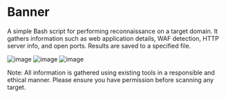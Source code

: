 # Banner
A simple Bash script for performing reconnaissance on a target domain. It gathers information such as web application details, WAF detection, HTTP server info, and open ports. Results are saved to a specified file.

![image](https://github.com/user-attachments/assets/87c5a9a8-328e-44c2-8b28-950994858b84)
![image](https://github.com/user-attachments/assets/590e422c-2d6b-420d-af09-08ad8c1286ad)
![image](https://github.com/user-attachments/assets/78182b4d-a14b-4911-9f04-e0f4e2836a8f)

Note: All information is gathered using existing tools in a responsible and ethical manner. Please ensure you have permission before scanning any target.
